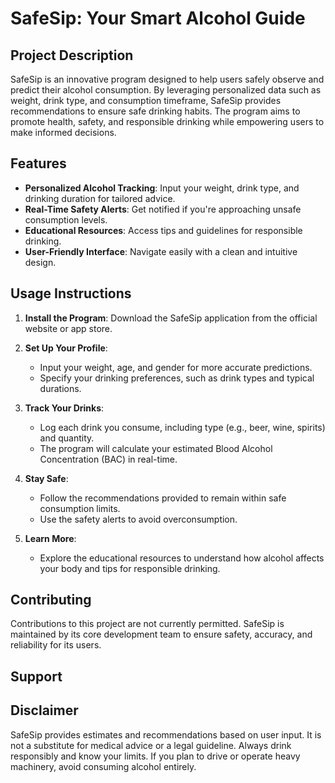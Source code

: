 # SafeSip: Your Smart Alcohol Guide

## Project Description
SafeSip is an innovative program designed to help users safely observe and predict their alcohol consumption. By leveraging personalized data such as weight, drink type, and consumption timeframe, SafeSip provides recommendations to ensure safe drinking habits. The program aims to promote health, safety, and responsible drinking while empowering users to make informed decisions.

## Features
- **Personalized Alcohol Tracking**: Input your weight, drink type, and drinking duration for tailored advice.
- **Real-Time Safety Alerts**: Get notified if you're approaching unsafe consumption levels.
- **Educational Resources**: Access tips and guidelines for responsible drinking.
- **User-Friendly Interface**: Navigate easily with a clean and intuitive design.

## Usage Instructions
1. **Install the Program**:
   Download the SafeSip application from the official website or app store.

2. **Set Up Your Profile**:
   - Input your weight, age, and gender for more accurate predictions.
   - Specify your drinking preferences, such as drink types and typical durations.

3. **Track Your Drinks**:
   - Log each drink you consume, including type (e.g., beer, wine, spirits) and quantity.
   - The program will calculate your estimated Blood Alcohol Concentration (BAC) in real-time.

4. **Stay Safe**:
   - Follow the recommendations provided to remain within safe consumption limits.
   - Use the safety alerts to avoid overconsumption.

5. **Learn More**:
   - Explore the educational resources to understand how alcohol affects your body and tips for responsible drinking.

## Contributing
Contributions to this project are not currently permitted. SafeSip is maintained by its core development team to ensure safety, accuracy, and reliability for its users.

## Support

## Disclaimer
SafeSip provides estimates and recommendations based on user input. It is not a substitute for medical advice or a legal guideline. Always drink responsibly and know your limits. If you plan to drive or operate heavy machinery, avoid consuming alcohol entirely.

